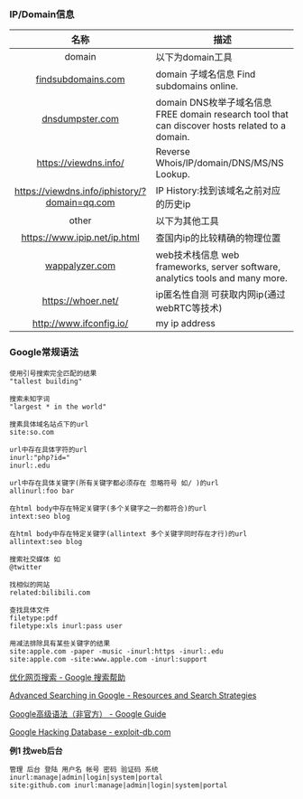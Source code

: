 

### IP/Domain信息

|名称|描述|
|:-------------:|-----|
|domain|以下为domain工具|
|[findsubdomains.com](https://findsubdomains.com/) |domain 子域名信息 Find subdomains online.|
|[dnsdumpster.com](https://dnsdumpster.com/) |domain DNS枚举子域名信息 FREE domain research tool that can discover hosts related to a domain.|
|https://viewdns.info/|Reverse Whois/IP/domain/DNS/MS/NS Lookup.|
|https://viewdns.info/iphistory/?domain=qq.com|IP History:找到该域名之前对应的历史ip|
|other|以下为其他工具|
|https://www.ipip.net/ip.html | 查国内ip的比较精确的物理位置|
|[wappalyzer.com](https://www.wappalyzer.com/) |web技术栈信息 web frameworks, server software, analytics tools and many more. |
|https://whoer.net/ | ip匿名性自测 可获取内网ip(通过webRTC等技术) |
|http://www.ifconfig.io/ | my ip address |


### Google常规语法

```
使用引号搜索完全匹配的结果
"tallest building"

搜索未知字词
"largest * in the world"

搜素具体域名站点下的url
site:so.com

url中存在具体字符的url
inurl:"php?id="
inurl:.edu

url中存在具体关键字(所有关键字都必须存在 忽略符号 如/ )的url
allinurl:foo bar

在html body中存在特定关键字(多个关键字之一的都符合)的url
intext:seo blog

在html body中存在特定关键字(allintext 多个关键字同时存在才行)的url
allintext:seo blog

搜索社交媒体 如
@twitter

找相似的网站
related:bilibili.com

查找具体文件
filetype:pdf
filetype:xls inurl:pass user
```

```
用减法排除具有某些关键字的结果
site:apple.com -paper -music -inurl:https -inurl:.edu
site:apple.com -site:www.apple.com -inurl:support
```

[优化网页搜索 - Google 搜索帮助](https://support.google.com/websearch/answer/2466433)

[Advanced Searching in Google - Resources and Search Strategies](https://sites.google.com/site/resourcesandsearchstrategies/google/advanced-searching-in-google)

[Google高级语法（非官方） - Google Guide](http://www.googleguide.com/or_operator.html)

[ Google Hacking Database - exploit-db.com](https://www.exploit-db.com/google-hacking-database)

**例1 找web后台**

```
管理 后台 登陆 用户名 帐号 密码 验证码 系统 inurl:manage|admin|login|system|portal
site:github.com inurl:manage|admin|login|system|portal
```
